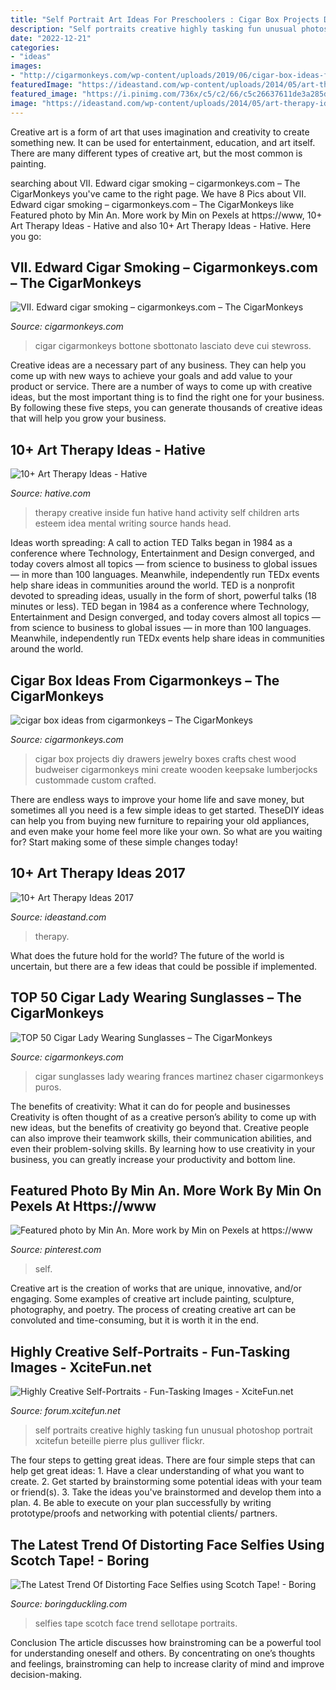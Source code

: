 ```yaml
---
title: "Self Portrait Art Ideas For Preschoolers : Cigar Box Projects Diy Drawers Jewelry Boxes Crafts Chest Wood Budweiser Cigarmonkeys Mini Create Wooden Keepsake Lumberjocks Custommade Custom Crafted"
description: "Self portraits creative highly tasking fun unusual photoshop portrait xcitefun beteille pierre plus gulliver flickr"
date: "2022-12-21"
categories:
- "ideas"
images:
- "http://cigarmonkeys.com/wp-content/uploads/2019/06/cigar-box-ideas-from-cigarmonkeys-8.jpg"
featuredImage: "https://ideastand.com/wp-content/uploads/2014/05/art-therapy-ideas/12-art-therapy-ideas.jpg"
featured_image: "https://i.pinimg.com/736x/c5/c2/66/c5c26637611de3a285dfb39229718059.jpg"
image: "https://ideastand.com/wp-content/uploads/2014/05/art-therapy-ideas/12-art-therapy-ideas.jpg"
---
```



Creative art is a form of art that uses imagination and creativity to create something new. It can be used for entertainment, education, and art itself. There are many different types of creative art, but the most common is painting.

	

		
searching about VII. Edward cigar smoking – cigarmonkeys.com – The CigarMonkeys you've came to the right page. We have 8 Pics about VII. Edward cigar smoking – cigarmonkeys.com – The CigarMonkeys like Featured photo by Min An. More work by Min on Pexels at https://www, 10+ Art Therapy Ideas - Hative and also 10+ Art Therapy Ideas - Hative. Here you go:
		
    
## VII. Edward Cigar Smoking – Cigarmonkeys.com – The CigarMonkeys

<img loading=lazy src="http://cigarmonkeys.com/wp-content/uploads/2019/12/VII.-Edward-cigar-smoking-cigarmonkeys.com-cigar-life-style-9.jpg" onerror="this.onerror=null;this.src='https://tse2.mm.bing.net/th?id=OIP.0FzcF_BOqtAyxOxxgKFXsAHaLK&amp;pid=15.1';" alt="VII. Edward cigar smoking – cigarmonkeys.com – The CigarMonkeys">

_Source: cigarmonkeys.com_

>cigar cigarmonkeys bottone sbottonato lasciato deve cui stewross. 

	

Creative ideas are a necessary part of any business. They can help you come up with new ways to achieve your goals and add value to your product or service. There are a number of ways to come up with creative ideas, but the most important thing is to find the right one for your business. By following these five steps, you can generate thousands of creative ideas that will help you grow your business.

    
## 10+ Art Therapy Ideas - Hative

<img loading=lazy src="http://hative.com/wp-content/uploads/2014/05/art-therapy-ideas/7-art-therapy-ideas.jpg" onerror="this.onerror=null;this.src='https://tse4.mm.bing.net/th?id=OIP.wQEH2vgbHV2iGNyH8PIO5AHaKJ&amp;pid=15.1';" alt="10+ Art Therapy Ideas - Hative">

_Source: hative.com_

>therapy creative inside fun hative hand activity self children arts esteem idea mental writing source hands head. 

	

Ideas worth spreading: A call to action
TED Talks began in 1984 as a conference where Technology, Entertainment and Design converged, and today covers almost all topics — from science to business to global issues — in more than 100 languages. Meanwhile, independently run TEDx events help share ideas in communities around the world.
TED is a nonprofit devoted to spreading ideas, usually in the form of short, powerful talks (18 minutes or less). TED began in 1984 as a conference where Technology, Entertainment and Design converged, and today covers almost all topics — from science to business to global issues — in more than 100 languages. Meanwhile, independently run TEDx events help share ideas in communities around the world.

    
## Cigar Box Ideas From Cigarmonkeys – The CigarMonkeys

<img loading=lazy src="http://cigarmonkeys.com/wp-content/uploads/2019/06/cigar-box-ideas-from-cigarmonkeys-8.jpg" onerror="this.onerror=null;this.src='https://tse4.mm.bing.net/th?id=OIP.uGIu-G9Vpk-5SzS0xr8AawHaJ4&amp;pid=15.1';" alt="cigar box ideas from cigarmonkeys – The CigarMonkeys">

_Source: cigarmonkeys.com_

>cigar box projects diy drawers jewelry boxes crafts chest wood budweiser cigarmonkeys mini create wooden keepsake lumberjocks custommade custom crafted. 

	

There are endless ways to improve your home life and save money, but sometimes all you need is a few simple ideas to get started. TheseDIY ideas can help you from buying new furniture to repairing your old appliances, and even make your home feel more like your own. So what are you waiting for? Start making some of these simple changes today!

    
## 10+ Art Therapy Ideas 2017

<img loading=lazy src="https://ideastand.com/wp-content/uploads/2014/05/art-therapy-ideas/12-art-therapy-ideas.jpg" onerror="this.onerror=null;this.src='https://tse1.mm.bing.net/th?id=OIP.7hIxjGXegd7aaFnlzaj2qAHaLc&amp;pid=15.1';" alt="10+ Art Therapy Ideas 2017">

_Source: ideastand.com_

>therapy. 

	

What does the future hold for the world?
The future of the world is uncertain, but there are a few ideas that could be possible if implemented.

    
## TOP 50 Cigar Lady Wearing Sunglasses – The CigarMonkeys

<img loading=lazy src="http://cigarmonkeys.com/wp-content/uploads/2018/06/TOP-50-Cigar-Lady-wearing-Sunglasses-38.jpg" onerror="this.onerror=null;this.src='https://tse3.mm.bing.net/th?id=OIP.oEnurFpNbUXJdPOp6VNWlQHaJ4&amp;pid=15.1';" alt="TOP 50 Cigar Lady Wearing Sunglasses – The CigarMonkeys">

_Source: cigarmonkeys.com_

>cigar sunglasses lady wearing frances martinez chaser cigarmonkeys puros. 

	

The benefits of creativity: What it can do for people and businesses
Creativity is often thought of as a creative person’s ability to come up with new ideas, but the benefits of creativity go beyond that. Creative people can also improve their teamwork skills, their communication abilities, and even their problem-solving skills. By learning how to use creativity in your business, you can greatly increase your productivity and bottom line.

    
## Featured Photo By Min An. More Work By Min On Pexels At Https://www

<img loading=lazy src="https://i.pinimg.com/736x/c5/c2/66/c5c26637611de3a285dfb39229718059.jpg" onerror="this.onerror=null;this.src='https://tse1.mm.bing.net/th?id=OIP.5if1EZUmH33pzZAUKZAduQHaLH&amp;pid=15.1';" alt="Featured photo by Min An. More work by Min on Pexels at https://www">

_Source: pinterest.com_

>self. 

	

Creative art is the creation of works that are unique, innovative, and/or engaging. Some examples of creative art include painting, sculpture, photography, and poetry. The process of creating creative art can be convoluted and time-consuming, but it is worth it in the end.

    
## Highly Creative Self-Portraits - Fun-Tasking Images - XciteFun.net

<img loading=lazy src="https://img.xcitefun.net/users/2011/01/225815,xcitefun-self-portraits-2.jpg" onerror="this.onerror=null;this.src='https://tse4.mm.bing.net/th?id=OIP.j_GLO1te486L0mY8jNT7kwHaG4&amp;pid=15.1';" alt="Highly Creative Self-Portraits - Fun-Tasking Images - XciteFun.net">

_Source: forum.xcitefun.net_

>self portraits creative highly tasking fun unusual photoshop portrait xcitefun beteille pierre plus gulliver flickr. 

	

The four steps to getting great ideas.
There are four simple steps that can help get great ideas: 1. Have a clear understanding of what you want to create.
2. Get started by brainstorming some potential ideas with your team or friend(s).
3. Take the ideas you've brainstormed and develop them into a plan. 
4. Be able to execute on your plan successfully by writing prototype/proofs and networking with potential clients/ partners.

    
## The Latest Trend Of Distorting Face Selfies Using Scotch Tape! - Boring

<img loading=lazy src="http://boringduckling.com/wp-content/uploads/2014/03/sellotape-selfies-scotch-tape-portraits-4.jpg" onerror="this.onerror=null;this.src='https://tse2.mm.bing.net/th?id=OIP.as67eBCf0ekLsMhU0q9XCgHaEK&amp;pid=15.1';" alt="The Latest Trend Of Distorting Face Selfies using Scotch Tape! - Boring">

_Source: boringduckling.com_

>selfies tape scotch face trend sellotape portraits. 

	

Conclusion
The article discusses how brainstroming can be a powerful tool for understanding oneself and others. By concentrating on one’s thoughts and feelings, brainstroming can help to increase clarity of mind and improve decision-making.


